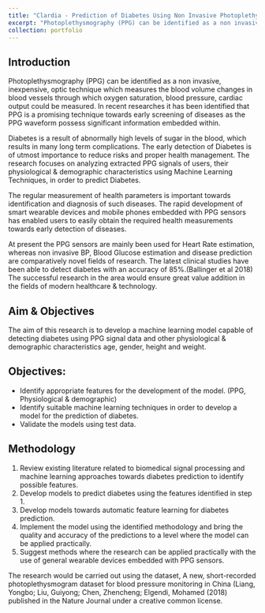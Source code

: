 ```yaml
---
title: "Clardia - Prediction of Diabetes Using Non Invasive Photoplethysmography (PPG) Measurements & Physiological Characteristics."
excerpt: "Photoplethysmography (PPG) can be identified as a non invasive, inexpensive, optic technique which measures the blood volume changes in blood vessels through which oxygen saturation, blood pressure, cardiac output could be measured. In recent researches it has been identified that PPG is a promising technique towards early screening of diseases as the PPG waveform possess significant information embedded within."
collection: portfolio
---
```

## Introduction

Photoplethysmography (PPG) can be identified as a non invasive, inexpensive, optic technique which measures the blood volume changes in blood vessels through which oxygen saturation, blood pressure, cardiac output could be measured. In recent researches it has been identified that PPG is a promising technique towards early screening of diseases as the PPG waveform possess significant information embedded within.

Diabetes is a result of abnormally high levels of sugar in the blood, which results in many long term complications. The early detection of Diabetes is of utmost importance to reduce risks and proper health management. The research focuses on analyzing extracted PPG signals of users, their physiological & demographic characteristics using Machine Learning Techniques, in order to predict Diabetes.

The regular measurement of health parameters is important towards identification and diagnosis of such diseases. The rapid development of smart wearable devices and mobile phones embedded with PPG sensors has enabled users to easily obtain the required health measurements towards early detection of diseases.

At present the PPG sensors are mainly been used for Heart Rate estimation, whereas non invasive BP, Blood Glucose estimation and disease prediction are comparatively novel fields of research. The latest clinical studies have been able to detect diabetes with an accuracy of 85%.(Ballinger et al 2018) The successful research in the area would ensure great value addition in the fields of modern healthcare & technology.

## Aim & Objectives

The aim of this research is to develop a machine learning model capable of detecting diabetes using PPG signal data and other physiological & demographic characteristics age, gender, height and weight.

## Objectives:
* Identify appropriate features for the development of the model. (PPG, Physiological & demographic)
* Identify suitable machine learning techniques in order to develop a model for the prediction of diabetes.
* Validate the models using test data.

## Methodology

1. Review existing literature related to biomedical signal processing and machine learning approaches towards diabetes prediction to identify possible features.
2. Develop models to predict diabetes using the features identified in step 1.
3. Develop models towards automatic feature learning for diabetes prediction.
4. Implement the model using the identified methodology and bring the quality and accuracy of the predictions to a level where the model can be applied practically.
5. Suggest methods where the research can be applied practically with the use of general wearable devices embedded with PPG sensors.

The research would be carried out using the dataset, ​A new, short-recorded photoplethysmogram dataset for blood pressure monitoring in China (​Liang, Yongbo; Liu, Guiyong; Chen, Zhencheng; Elgendi, Mohamed (2018) published in the Nature Journal under a creative common license.
